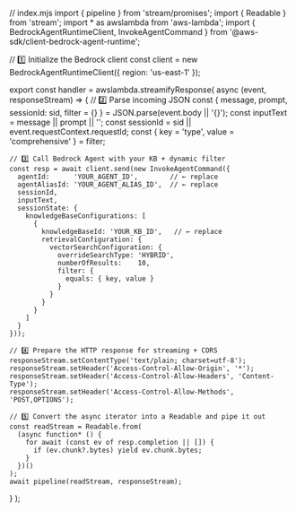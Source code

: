 // index.mjs
import { pipeline } from 'stream/promises';
import { Readable } from 'stream';
import * as awslambda from 'aws-lambda';
import {
  BedrockAgentRuntimeClient,
  InvokeAgentCommand
} from '@aws-sdk/client-bedrock-agent-runtime';

// 1️⃣ Initialize the Bedrock client
const client = new BedrockAgentRuntimeClient({ region: 'us-east-1' });

export const handler = awslambda.streamifyResponse(
  async (event, responseStream) => {
    // 2️⃣ Parse incoming JSON
    const {
      message,
      prompt,
      sessionId: sid,
      filter = {}
    } = JSON.parse(event.body || '{}');
    const inputText = message || prompt || '';
    const sessionId = sid || event.requestContext.requestId;
    const { key = 'type', value = 'comprehensive' } = filter;

    // 3️⃣ Call Bedrock Agent with your KB + dynamic filter
    const resp = await client.send(new InvokeAgentCommand({
      agentId:      'YOUR_AGENT_ID',        // ← replace
      agentAliasId: 'YOUR_AGENT_ALIAS_ID',  // ← replace
      sessionId,
      inputText,
      sessionState: {
        knowledgeBaseConfigurations: [
          {
            knowledgeBaseId: 'YOUR_KB_ID',   // ← replace
            retrievalConfiguration: {
              vectorSearchConfiguration: {
                overrideSearchType: 'HYBRID',
                numberOfResults:    10,
                filter: {
                  equals: { key, value }
                }
              }
            }
          }
        ]
      }
    }));

    // 4️⃣ Prepare the HTTP response for streaming + CORS
    responseStream.setContentType('text/plain; charset=utf-8');
    responseStream.setHeader('Access-Control-Allow-Origin', '*');
    responseStream.setHeader('Access-Control-Allow-Headers', 'Content-Type');
    responseStream.setHeader('Access-Control-Allow-Methods', 'POST,OPTIONS');

    // 5️⃣ Convert the async iterator into a Readable and pipe it out
    const readStream = Readable.from(
      (async function* () {
        for await (const ev of resp.completion || []) {
          if (ev.chunk?.bytes) yield ev.chunk.bytes;
        }
      })()
    );
    await pipeline(readStream, responseStream);
  }
);
